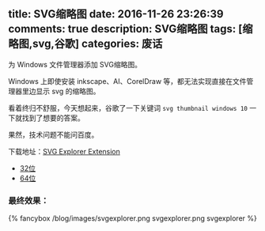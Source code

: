 title: SVG缩略图
date: 2016-11-26 23:26:39
comments: true
description: SVG缩略图
tags: [缩略图,svg,谷歌]
categories: 废话
---

为 Windows 文件管理器添加 SVG缩略图。


<!--more-->

Windows 上即使安装 inkscape、AI、CorelDraw 等，都无法实现直接在文件管理器里边显示 svg 的缩略图。

看着终归不舒服，今天想起来，谷歌了一下关键词 `svg thumbnail windows 10` 一下就找到了想要的答案。

果然，技术问题不能问百度。

下载地址：[SVG Explorer Extension](https://svgextension.codeplex.com/)

- [<i class="hx-download"></i> 32位](https://svgextension.codeplex.com/downloads/get/803085) 
- [<i class="hx-download"></i> 64位](https://svgextension.codeplex.com/downloads/get/803086)

### 最终效果：
{% fancybox /blog/images/svgexplorer.png svgexplorer.png svgexplorer %}